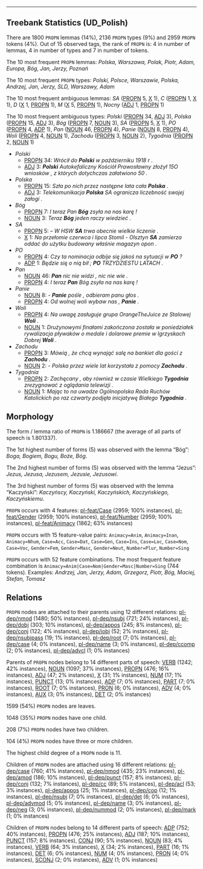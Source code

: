 

--------------------------------------------------------------------------------

## Treebank Statistics (UD_Polish)

There are 1800 `PROPN` lemmas (14%), 2136 `PROPN` types (9%) and 2959 `PROPN` tokens (4%).
Out of 15 observed tags, the rank of `PROPN` is: 4 in number of lemmas, 4 in number of types and 7 in number of tokens.

The 10 most frequent `PROPN` lemmas: <em>Polska, Warszawa, Polak, Piotr, Adam, Europa, Bóg, Jan, Jerzy, Poznań</em>

The 10 most frequent `PROPN` types:  <em>Polski, Polsce, Warszawie, Polska, Andrzej, Jan, Jerzy, SLD, Warszawy, Adam</em>

The 10 most frequent ambiguous lemmas: <em>SA</em> ([PROPN]() 5, [X]() 1), <em>C</em> ([PROPN]() 1, [X]() 1), <em>D</em> ([X]() 1, [PROPN]() 1), <em>M</em> ([X]() 5, [PROPN]() 1), <em>Nocny</em> ([ADJ]() 1, [PROPN]() 1)

The 10 most frequent ambiguous types:  <em>Polski</em> ([PROPN]() 34, [ADJ]() 3), <em>Polska</em> ([PROPN]() 15, [ADJ]() 3), <em>Bóg</em> ([PROPN]() 7, [NOUN]() 3), <em>SA</em> ([PROPN]() 5, [X]() 1), <em>PO</em> ([PROPN]() 4, [ADP]() 1), <em>Pan</em> ([NOUN]() 46, [PROPN]() 4), <em>Panie</em> ([NOUN]() 8, [PROPN]() 4), <em>Woli</em> ([PROPN]() 4, [NOUN]() 1), <em>Zachodu</em> ([PROPN]() 3, [NOUN]() 2), <em>Tygodnia</em> ([PROPN]() 2, [NOUN]() 1)


* <em>Polski</em>
  * [PROPN]() 34: <em>Wrócił do <b>Polski</b> w październiku 1918 r .</em>
  * [ADJ]() 3: <em><b>Polski</b> Autokefaliczny Kościół Prawosławny złożył 15O wniosków , z których dotychczas załatwiono 50 .</em>
* <em>Polska</em>
  * [PROPN]() 15: <em>Szła po nich przez następne lata cała <b>Polska</b> .</em>
  * [ADJ]() 3: <em>Telekomunikacja <b>Polska</b> SA ogranicza liczebność swojej załogi .</em>
* <em>Bóg</em>
  * [PROPN]() 7: <em>I teraz Pan <b>Bóg</b> zsyła na nas karę !</em>
  * [NOUN]() 3: <em>Teraz <b>Bóg</b> jeden raczy wiedzieć .</em>
* <em>SA</em>
  * [PROPN]() 5: <em>– W HSW <b>SA</b> trwa obecnie wielkie liczenie .</em>
  * [X]() 1: <em>Na przełomie czerwca i lipca Stomil - Olsztyn <b>SA</b> zamierza oddać do użytku budowany właśnie magazyn opon .</em>
* <em>PO</em>
  * [PROPN]() 4: <em>Czy ta nominacja odbije się jakoś na sytuacji w <b>PO</b> ?</em>
  * [ADP]() 1: <em>Będzie się o nią bił ; <b>PO</b> TRZYDZIESTU LATACH .</em>
* <em>Pan</em>
  * [NOUN]() 46: <em><b>Pan</b> nic nie widzi , nic nie wie .</em>
  * [PROPN]() 4: <em>I teraz <b>Pan</b> Bóg zsyła na nas karę !</em>
* <em>Panie</em>
  * [NOUN]() 8: <em>- <b>Panie</b> pośle , odbieram panu głos .</em>
  * [PROPN]() 4: <em>Od wolnej woli wybaw nas , <b>Panie</b> .</em>
* <em>Woli</em>
  * [PROPN]() 4: <em>Na uwagę zasługuje grupa OrangeTheJuice ze Stalowej <b>Woli</b> .</em>
  * [NOUN]() 1: <em>Drużynowymi finałami zakończona została w poniedziałek rywalizacja pływaków o medale i dolarowe premie w Igrzyskach Dobrej <b>Woli</b> .</em>
* <em>Zachodu</em>
  * [PROPN]() 3: <em>Mówią , że chcą wynająć salę na bankiet dla gości z <b>Zachodu</b> .</em>
  * [NOUN]() 2: <em>- Polska przez wiele lat korzystała z pomocy <b>Zachodu</b> .</em>
* <em>Tygodnia</em>
  * [PROPN]() 2: <em>Zachęcany , aby również w czasie Wielkiego <b>Tygodnia</b> zrezygnować z oglądania telewizji .</em>
  * [NOUN]() 1: <em>Mając to na uwadze Ogólnopolska Rada Ruchów Katolickich po raz czwarty podjęła inicjatywę Białego <b>Tygodnia</b> .</em>

## Morphology

The form / lemma ratio of `PROPN` is 1.186667 (the average of all parts of speech is 1.801337).

The 1st highest number of forms (5) was observed with the lemma “Bóg”: <em>Boga, Bogiem, Bogu, Boże, Bóg</em>.

The 2nd highest number of forms (5) was observed with the lemma “Jezus”: <em>Jezus, Jezusa, Jezusem, Jezusie, Jezusowi</em>.

The 3rd highest number of forms (5) was observed with the lemma “Kaczyński”: <em>Kaczyńscy, Kaczyński, Kaczyńskich, Kaczyńskiego, Kaczyńskiemu</em>.

`PROPN` occurs with 4 features: [pl-feat/Case]() (2959; 100% instances), [pl-feat/Gender]() (2959; 100% instances), [pl-feat/Number]() (2959; 100% instances), [pl-feat/Animacy]() (1862; 63% instances)

`PROPN` occurs with 15 feature-value pairs: `Animacy=Anim`, `Animacy=Inan`, `Animacy=Nhum`, `Case=Acc`, `Case=Dat`, `Case=Gen`, `Case=Ins`, `Case=Loc`, `Case=Nom`, `Case=Voc`, `Gender=Fem`, `Gender=Masc`, `Gender=Neut`, `Number=Plur`, `Number=Sing`

`PROPN` occurs with 52 feature combinations.
The most frequent feature combination is `Animacy=Anim|Case=Nom|Gender=Masc|Number=Sing` (744 tokens).
Examples: <em>Andrzej, Jan, Jerzy, Adam, Grzegorz, Piotr, Bóg, Maciej, Stefan, Tomasz</em>


## Relations

`PROPN` nodes are attached to their parents using 12 different relations: [pl-dep/nmod]() (1480; 50% instances), [pl-dep/nsubj]() (721; 24% instances), [pl-dep/dobj]() (303; 10% instances), [pl-dep/appos]() (245; 8% instances), [pl-dep/conj]() (122; 4% instances), [pl-dep/iobj]() (52; 2% instances), [pl-dep/nsubjpass]() (19; 1% instances), [pl-dep/root]() (7; 0% instances), [pl-dep/case]() (4; 0% instances), [pl-dep/name]() (3; 0% instances), [pl-dep/ccomp]() (2; 0% instances), [pl-dep/advcl]() (1; 0% instances)

Parents of `PROPN` nodes belong to 14 different parts of speech: [VERB]() (1242; 42% instances), [NOUN]() (1097; 37% instances), [PROPN]() (476; 16% instances), [ADJ]() (47; 2% instances), [X]() (31; 1% instances), [NUM]() (17; 1% instances), [PUNCT]() (13; 0% instances), [ADP]() (7; 0% instances), [PART]() (7; 0% instances), [ROOT]() (7; 0% instances), [PRON]() (6; 0% instances), [ADV]() (4; 0% instances), [AUX]() (3; 0% instances), [DET]() (2; 0% instances)

1599 (54%) `PROPN` nodes are leaves.

1048 (35%) `PROPN` nodes have one child.

208 (7%) `PROPN` nodes have two children.

104 (4%) `PROPN` nodes have three or more children.

The highest child degree of a `PROPN` node is 11.

Children of `PROPN` nodes are attached using 16 different relations: [pl-dep/case]() (760; 41% instances), [pl-dep/nmod]() (435; 23% instances), [pl-dep/amod]() (186; 10% instances), [pl-dep/punct]() (157; 8% instances), [pl-dep/conj]() (132; 7% instances), [pl-dep/cc]() (89; 5% instances), [pl-dep/acl]() (53; 3% instances), [pl-dep/appos]() (25; 1% instances), [pl-dep/cop]() (12; 1% instances), [pl-dep/nsubj]() (7; 0% instances), [pl-dep/det]() (6; 0% instances), [pl-dep/advmod]() (5; 0% instances), [pl-dep/name]() (3; 0% instances), [pl-dep/neg]() (3; 0% instances), [pl-dep/nummod]() (2; 0% instances), [pl-dep/mark]() (1; 0% instances)

Children of `PROPN` nodes belong to 14 different parts of speech: [ADP]() (752; 40% instances), [PROPN]() (476; 25% instances), [ADJ]() (187; 10% instances), [PUNCT]() (157; 8% instances), [CONJ]() (90; 5% instances), [NOUN]() (83; 4% instances), [VERB]() (64; 3% instances), [X]() (34; 2% instances), [PART]() (16; 1% instances), [DET]() (6; 0% instances), [NUM]() (4; 0% instances), [PRON]() (4; 0% instances), [SCONJ]() (2; 0% instances), [ADV]() (1; 0% instances)


